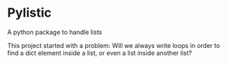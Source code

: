 # Pylistic
A python package to handle lists

This project started with a problem: Will we always write loops in order to find a dict element inside a list, or even a list inside another list?